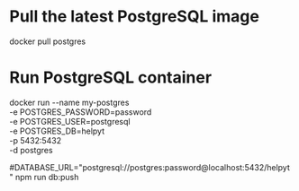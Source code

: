 # Pull the latest PostgreSQL image
docker pull postgres

# Run PostgreSQL container
docker run --name my-postgres \
  -e POSTGRES_PASSWORD=password \
  -e POSTGRES_USER=postgresql \
  -e POSTGRES_DB=helpyt \
  -p 5432:5432 \
  -d postgres


  #DATABASE_URL="postgresql://postgres:password@localhost:5432/helpyt"
npm run db:push

